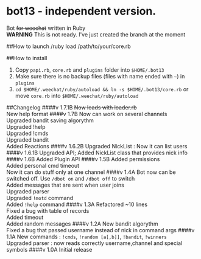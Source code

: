 # bot13 - independent version.
Bot <s>for weechat</s> written in Ruby<br>
**WARNING** This is not ready. I've just created the branch at the moment

##How to launch
/ruby load /path/to/your/core.rb

##How to install
1. Copy `papi.rb`, `core.rb` and `plugins` folder into `$HOME/.bot13`
2. Make sure there is no backup files (files with name ended with `~`) in `plugins`
3. `cd $HOME/.weechat/ruby/autoload && ln -s $HOME/.bot13/core.rb` or move `core.rb` into `$HOME/.weechat/ruby/autoload`


##Changelog
####v 1.7.1B
<s>Now loads with loader.rb</s><br>
New help format
####v 1.7B
Now can work on several channels<br>
Upgraded bandit saving algorythm<br>
Upgraded !help<br>
Upgraded !cmds<br>
Upgraded bandit<br>
Added Reactions
####v 1.6.2B
Upgraded NickList : Now it can list users
####v 1.6.1B
Upgraded API; Added NickList class that provides nick info
####v 1.6B
Added Plugin API
####v 1.5B
Added permissions<br>
Added personal cmd timeout<br>
Now it can do stuff only at one channel
####v 1.4A
Bot now can be switched off. Use `/dbot on` and `/dbot off` to switch<br>
Added messages that are sent when user joins<br>
Upgraded parser<br>
Upgraded `!motd` command<br>
Added `!help` command
####v 1.3A
Refactored ~10 lines<br>
Fixed a bug with table of records<br>
Added timeout<br>
Added random messages
####v 1.2A
New bandit algorythm<br>
Fixed a bug that passed username instead of nick in command args
####v 1.1A
New commands : `!cmds`, `!random [a[,b]]`, `!bandit`, `!winners`<br>
Upgraded parser : now reads correctly username,channel and special symbols
####v 1.0A
Initial release

